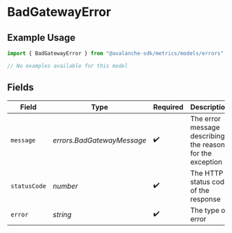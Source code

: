 # BadGatewayError

## Example Usage

```typescript
import { BadGatewayError } from "@avalanche-sdk/metrics/models/errors";

// No examples available for this model
```

## Fields

| Field                                                     | Type                                                      | Required                                                  | Description                                               | Example                                                   |
| --------------------------------------------------------- | --------------------------------------------------------- | --------------------------------------------------------- | --------------------------------------------------------- | --------------------------------------------------------- |
| `message`                                                 | *errors.BadGatewayMessage*                                | :heavy_check_mark:                                        | The error message describing the reason for the exception |                                                           |
| `statusCode`                                              | *number*                                                  | :heavy_check_mark:                                        | The HTTP status code of the response                      | 502                                                       |
| `error`                                                   | *string*                                                  | :heavy_check_mark:                                        | The type of error                                         | Bad Gateway                                               |